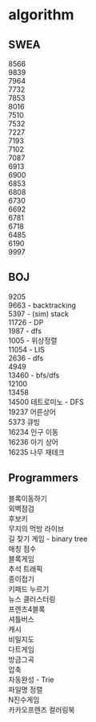 # algorithm

## SWEA
8566 </br>
9839 </br>
7964 </br>
7732 </br>
7853 </br>
8016 </br>
7510 </br>
7532 </br>
7227 </br>
7193 </br>
7102 </br>
7087 </br>
6913 </br>
6900 </br>
6853 </br>
6808 </br>
6730 </br>
6692 </br>
6781 </br>
6718 </br>
6485 </br>
6190 </br>
9997 </br>

## BOJ
9205 </br>
9663 - backtracking </br>
5397 - (sim) stack </br>
11726 - DP </br>
1987 - dfs </br>
1005 - 위상정렬</br>
11054 - LIS</br>
2636 - dfs </br>
4949 </br>
13460 - bfs/dfs</br>
12100 </br>
13458 </br>
14500 테트로미노 - DFS </br>
19237 어른상어 </br>
5373 큐빙 </br>
16234 인구 이동 </br>
16236 아기 상어 </br>
16235 나무 재테크 </br>

## Programmers
블록이동하기 </br>
외벽점검 </br>
후보키 </br>
무지의 먹방 라이브 </br>
길 찾기 게임 - binary tree </br>
매칭 점수 </br>
블록게임</br>
추석 트래픽 </br>
종이접기 </br>
키패드 누르기 </br>
뉴스 클러스터링 </br>
프렌즈4블록 </br>
셔틀버스 </br>
캐시 </br>
비밀지도 </br>
다트게임 </br>
방금그곡 </br>
압축 </br>
자동완성 - Trie</br>
파일명 정렬</br>
N진수게임 </br>
카카오프렌즈 컬러링북 </br>

